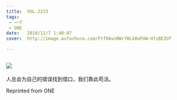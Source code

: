 ```yaml
---
title:	VOL.2223
tags:
 - 一个
 - ONE
date:	2018/11/7 1:40:07
cover:	http://image.wufazhuce.com/Ftf0AvnBWr7WLk8oPUW-H7zBEZUf

---
```

![](http://image.wufazhuce.com/Ftf0AvnBWr7WLk8oPUW-H7zBEZUf)
---

人总会为自己的错误找到借口，我们靠此苟活。
 
Reprinted from ONE

